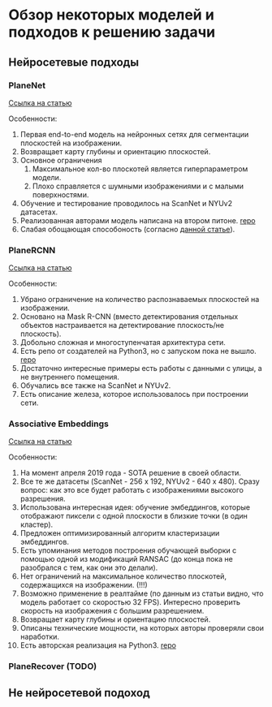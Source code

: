 # Обзор некоторых моделей и подходов к решению задачи
## Нейросетевые подходы
### PlaneNet 
[Ссылка на статью](https://arxiv.org/pdf/1804.06278.pdf)

Особенности:
1. Первая end-to-end модель на нейронных сетях для сегментации плоскостей на изображении.
2. Возвращает карту глубины и ориентацию плоскостей.
3. Основное ограничения
    1. Максимальное кол-во плоскотей является гиперпараметром модели.
    2. Плохо справляется с шумными изображениями и с малыми поверхностями.
4. Обучение и тестирование проводилось на ScanNet и NYUv2 датасетах.
5. Реализованная авторами модель написана на втором питоне. [repo](https://github.com/art-programmer/PlaneNet)
6. Слабая обощающая способоность (согласно [данной статье](https://arxiv.org/pdf/1812.04072.pdf)).

### PlaneRCNN 
[Ссылка на статью](https://arxiv.org/pdf/1812.04072.pdf)

Особенности:
1. Убрано ограничение на количество распознаваемых плоскостей на изображении.
2. Основано на Mask R-CNN (вместо детектирования отдельных объектов настраивается на детектирование плоскость/не плоскость).
3. Добольно сложная и многоступенчатая архитектура сети. 
4. Есть репо от создателей на Python3, но с запуском пока не вышло. [repo](https://github.com/NVlabs/planercnn)
5. Достаточно интересные примеры есть работы с данными с улицы, а не внутреннего помещения.
6. Обучались все также на ScanNet и NYUv2.
7. Есть описание железа, которое использовалось при построении сети.

### Associative Embeddings 
[Ссылка на статью](https://arxiv.org/pdf/1902.09777.pdf)

Особенности:
1. На момент апреля 2019 года - SOTA решение в своей области.
2. Все те же датасеты (ScanNet - 256 x 192, NYUv2 - 640 x 480). Сразу вопрос: как это все будет работать с изображениями высокого разрешения.
3. Использована интересная идея: обучение эмбеддингов, которые отображают пиксели с одной плоскости в близкие точки (в один кластер).
4. Предложен оптимизированный алгоритм кластеризации эмбеддингов.
5. Есть упоминания методов построения обучающей выборки с помощью одной из модификаций RANSAC (до конца пока не разобрался с тем, как они это делали).
6. Нет ограничений на максимальное количество плоскотей, содержащихся на изображении. (!!!)
7. Возможно применение в реалтайме (по данным из статьи видно, что модель работает со скоростью 32 FPS). Интересно проверить скорость на изображения с большим разрешением.
8. Возвращает карту глубины и ориентацию плоскостей. 
9. Описаны технические мощности, на которых авторы проверяли свои наработки.
10. Есть авторская реализация на Python3. [repo](https://github.com/svip-lab/PlanarReconstruction)

### PlaneRecover (TODO)

## Не нейросетевой подоход




